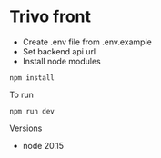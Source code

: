 # Trivo front

- Create .env file from .env.example <br>
- Set backend api url <br>
- Install node modules
```
npm install
```

To run
```
npm run dev
```

Versions
- node 20.15
